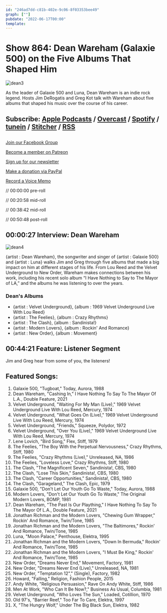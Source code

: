 ```yaml
---
id: "246ad7dd-c81b-402e-9c06-8f03353bee49"
graph: [""]
pubdate: "2022-06-17T00:00"
template: 
---
```






# Show 864: Dean Wareham (Galaxie 500) on the Five Albums That Shaped Him

![dean3](https://static.soundopinions.org/images/2022/dean3.jpeg)

As the leader of Galaxie 500 and Luna, Dean Wareham is an indie rock legend. Hosts Jim DeRogatis and Greg Kot talk with Wareham about five albums that shaped his music over the course of his career. 



## Subscribe: [Apple Podcasts](https://itunes.apple.com/us/podcast/sound-opinions/id94793843) / [Overcast](https://overcast.fm/itunes94793843/sound-opinions) / [Spotify](https://open.spotify.com/show/1kNR8YL7TBrQuRxDdS4wtU) / [tunein](https://tunein.com/podcasts/Music-Podcasts/Sound-Opinions-p60273/) / [Stitcher](http://www.stitcher.com/podcast/sound-opinions) / [RSS](https://feeds.simplecast.com/Nn6fjnB0)



## 

[Join our Facebook Group](https://bit.ly/3sivr9T)

[Become a member on Patreon](https://bit.ly/3slWZvc)

[Sign up for our newsletter](https://bit.ly/3eEvRnG)

[Make a donation via PayPal](https://bit.ly/3dmt9lU)

[Record a Voice Memo](https://bit.ly/2RyD5Ah)

// 00:00:00 pre-roll

// 00:20:58 mid-roll

// 00:38:42 mid-roll

// 00:50:48 post-roll



## 00:00:27 Interview: Dean Wareham

![dean4](https://static.soundopinions.org/images/2022/dean4.jpeg)

{artist : Dean Wareham}, the songwriter and singer of {artist : Galaxie 500} and {artist : Luna} walks Jim and Greg through five albums that made a big impact on him at different stages of his life. From Lou Reed and the Velvet Underground to New Order, Wareham makes connections between his work, including his recent solo album “I Have Nothing to Say to The Mayor of LA,” and the albums he was listening to over the years.


### Dean's Albums

- {artist : Velvet Underground}, {album : 1969 Velvet Underground Live With Lou Reed}
- {artist : The Feelies}, {album : Crazy Rhythms}
- {artist : The Clash}, {album : Sandinista!}
- {artist : Modern Lovers}, {album : Rockin' And Romance}
- {artist : New Order}, {album : Movement}



## 00:44:21 Feature: Listener Segment

Jim and Greg hear from some of you, the listeners!



## Featured Songs:

1. Galaxie 500, "Tugboat," Today, Aurora, 1988
2. Dean Wareham, "Cashing In," I Have Nothing To Say To The Mayor Of L.A., Double Feature, 2021
3. Velvet Underground, "Waiting For My Man (Live)," 1969 Velvet Underground Live With Lou Reed, Mercury, 1974
4. Velvet Underground, "What Goes On (Live)," 1969 Velvet Underground Live With Lou Reed, Mercury, 1974
5. Velvet Underground, "Friends," Squeeze, Polydor, 1972
6. Velvet Underground, "Over You (Live)," 1969 Velvet Underground Live With Lou Reed, Mercury, 1974
7. Lene Lovich, "Bird Song," Flex, Stiff, 1979
8. The Feelies, "The Boy With the Perpetual Nervousness," Crazy Rhythms, Stiff, 1980
9. The Feelies, "Crazy Rhythms (Live)," Unreleased, NA, 1986
10. The Feelies, "Loveless Love," Crazy Rhythms, Stiff, 1980
11. The Clash, "The Magnificent Seven," Sandinista!, CBS, 1980
12. The Clash, "Lose This Skin," Sandinista!, CBS, 1980
13. The Clash, "Career Opportunities," Sandinista!, CBS, 1980
14. The Clash, "Garageland," The Clash, Epic, 1979
15. Galaxie 500, "Don't Let Our Youth Go To Waste," Today, Aurora, 1988
16. Modern Lovers, "Don't Let Our Youth Go To Waste," The Original Modern Lovers, BOMP, 1981
17. Dean Wareham, "The Past Is Our Plaything," I Have Nothing To Say To The Mayor Of L.A., Double Feature, 2021
18. Jonathan Richman and the Modern Lovers, "Chewing Gum Wrapper," Rockin' And Romance, Twin/Tone, 1985
19. Jonathan Richman and the Modern Lovers, "The Baltimores," Rockin' And Romance, Twin/Tone, 1985
20. Luna, "Moon Palace," Penthouse, Elektra, 1995
21. Jonathan Richman and the Modern Lovers, "Down In Bermuda," Rockin' And Romance, Twin/Tone, 1985
22. Jonathan Richman and the Modern Lovers, "I Must Be King," Rockin' And Romance, Twin/Tone, 1985
23. New Order, "Dreams Never End," Movement, Factory, 1981
24. New Order, "Dreams Never End (Live)," Unreleased, NA, 1981
25. New Order, "Temptation 12"," (Single), Factory, 1982
26. Howard, "Falling," Religion, Fashion People, 2015
27. Andy White, "Religious Persuasion," Rave On Andy White, Stiff, 1986
28. Men At Work, "Who Can It Be Now?," Business As Usual, Columbia, 1981
29. Velvet Underground, "Who Loves The Sun," Loaded, Cotillion, 1970
30. Old 97's, "Barrier Reef," Too Far To Care, Elektra, 1997
31. X, "The Hungry Wolf," Under The Big Black Sun, Elektra, 1982